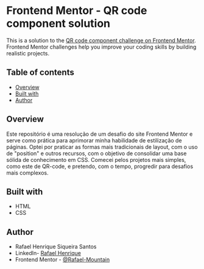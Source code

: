 # Frontend Mentor - QR code component solution

This is a solution to the [QR code component challenge on Frontend Mentor](https://www.frontendmentor.io/challenges/qr-code-component-iux_sIO_H). Frontend Mentor challenges help you improve your coding skills by building realistic projects. 

## Table of contents

- [Overview](#overview)
- [Built with](#built-with)
- [Author](#author)

## Overview
Este repositório é uma resolução de um desafio do site Frontend Mentor e serve como prática para aprimorar minha habilidade de estilização de páginas. Optei por praticar as formas mais tradicionais de layout, com o uso de "position" e outros recursos, com o objetivo de consolidar uma base sólida de conhecimento em CSS. Comecei pelos projetos mais simples, como este de QR-code, e pretendo, com o tempo, progredir para desafios mais complexos.

## Built with

- HTML
- CSS

## Author

- Rafael Henrique Siqueira Santos
- LinkedIn- [Rafael Henrique](https://www.linkedin.com/in/rafael-henrique-770b44269/)
- Frontend Mentor - [@Rafael-Mountain](https://www.frontendmentor.io/profile/Rafael-Mountain)
